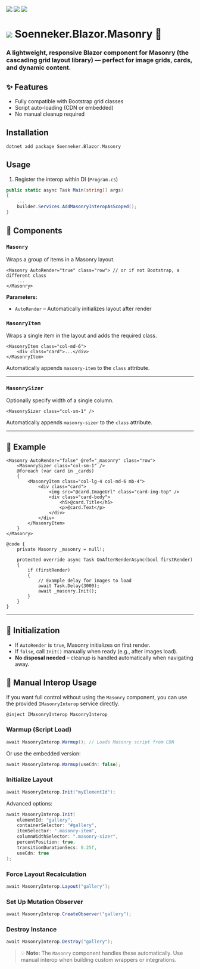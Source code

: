 ﻿[![](https://img.shields.io/nuget/v/Soenneker.Blazor.Masonry.svg?style=for-the-badge)](https://www.nuget.org/packages/Soenneker.Blazor.Masonry/)
[![](https://img.shields.io/github/actions/workflow/status/soenneker/soenneker.blazor.masonry/publish-package.yml?style=for-the-badge)](https://github.com/soenneker/soenneker.blazor.masonry/actions/workflows/publish-package.yml)
[![](https://img.shields.io/nuget/dt/Soenneker.Blazor.Masonry.svg?style=for-the-badge)](https://www.nuget.org/packages/Soenneker.Blazor.Masonry/)

# ![](https://user-images.githubusercontent.com/4441470/224455560-91ed3ee7-f510-4041-a8d2-3fc093025112.png) Soenneker.Blazor.Masonry 🧱
### A lightweight, responsive **Blazor** component for Masonry (the cascading grid layout library) — perfect for image grids, cards, and dynamic content.

## ✨ Features

- Fully compatible with Bootstrap grid classes
- Script auto-loading (CDN or embedded)
- No manual cleanup required

## Installation

```
dotnet add package Soenneker.Blazor.Masonry
```

## Usage

1. Register the interop within DI (`Program.cs`)

```csharp
public static async Task Main(string[] args)
{
    ...
    builder.Services.AddMasonryInteropAsScoped();
}
```

## 🧩 Components

### `Masonry`

Wraps a group of items in a Masonry layout.

```razor
<Masonry AutoRender="true" class="row"> // or if not Bootstrap, a different class
    ...
</Masonry>
```

**Parameters:**

- `AutoRender` – Automatically initializes layout after render

### `MasonryItem`

Wraps a single item in the layout and adds the required class.

```razor
<MasonryItem class="col-md-6">
    <div class="card">...</div>
</MasonryItem>
```

Automatically appends `masonry-item` to the `class` attribute.

---

### `MasonrySizer`

Optionally specify width of a single column.

```razor
<MasonrySizer class="col-sm-1" />
```

Automatically appends `masonry-sizer` to the `class` attribute.

---

## 🚀 Example

```razor
<Masonry AutoRender="false" @ref="_masonry" class="row">
    <MasonrySizer class="col-sm-1" />
    @foreach (var card in _cards)
    {
        <MasonryItem class="col-lg-4 col-md-6 mb-4">
            <div class="card">
                <img src="@card.ImageUrl" class="card-img-top" />
                <div class="card-body">
                    <h5>@card.Title</h5>
                    <p>@card.Text</p>
                </div>
            </div>
        </MasonryItem>
    }
</Masonry>

@code {
    private Masonry _masonry = null!;

    protected override async Task OnAfterRenderAsync(bool firstRender)
    {
        if (firstRender)
        {
            // Example delay for images to load
            await Task.Delay(3000); 
            await _masonry.Init();
        }
    }
}
```

---

## 🔄 Initialization

- If `AutoRender` is `true`, Masonry initializes on first render.
- If `false`, call `Init()` manually when ready (e.g., after images load).
- **No disposal needed** – cleanup is handled automatically when navigating away.

## 🧠 Manual Interop Usage

If you want full control without using the `Masonry` component, you can use the provided `IMasonryInterop` service directly.

```csharp
@inject IMasonryInterop MasonryInterop
```

### Warmup (Script Load)

```csharp
await MasonryInterop.Warmup(); // Loads Masonry script from CDN
```

Or use the embedded version:

```csharp
await MasonryInterop.Warmup(useCdn: false);
```

### Initialize Layout

```csharp
await MasonryInterop.Init("myElementId");
```

Advanced options:

```csharp
await MasonryInterop.Init(
    elementId: "gallery",
    containerSelector: "#gallery",
    itemSelector: ".masonry-item",
    columnWidthSelector: ".masonry-sizer",
    percentPosition: true,
    transitionDurationSecs: 0.25f,
    useCdn: true
);
```

### Force Layout Recalculation

```csharp
await MasonryInterop.Layout("gallery");
```

### Set Up Mutation Observer

```csharp
await MasonryInterop.CreateObserver("gallery");
```

### Destroy Instance

```csharp
await MasonryInterop.Destroy("gallery");
```

> 💡 **Note:** The `Masonry` component handles these automatically. Use manual interop when building custom wrappers or integrations.